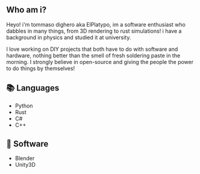 ## Who am i?

Heyo! i'm tommaso dighero aka ElPlatypo, im a software enthusiast who dabbles in many things, from 3D rendering to rust simulations! i have a background in physics and studied it at university.

I love working on DIY projects that both have to do with software and hardware, nothing better than the smell of fresh soldering paste in the morning.
I strongly believe in open-source and giving the people the power to do things by themselves!

## 📚 Languages
- Python
- Rust
- C#
- C++

## 🔨 Software
- Blender
- Unity3D


<!--
**ElPlatypo/ElPlatypo** is a ✨ _special_ ✨ repository because its `README.md` (this file) appears on your GitHub profile.

Here are some ideas to get you started:

- 🔭 I’m currently working on ...
- 🌱 I’m currently learning ...
- 👯 I’m looking to collaborate on ...
- 🤔 I’m looking for help with ...
- 💬 Ask me about ...
- 📫 How to reach me: ...
- 😄 Pronouns: ...
- ⚡ Fun fact: ...
-->
